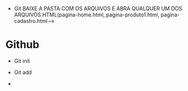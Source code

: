 - Git BAIXE A PASTA COM OS ARQUIVOS E ABRA QUALQUER UM DOS ARQUIVOS HTML(pagina-home.html, pagina-produto1.html, pagina-cadastro.html-->
# Github

- Git init

- Git add

- 
